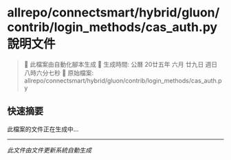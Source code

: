 # allrepo/connectsmart/hybrid/gluon/contrib/login_methods/cas_auth.py 說明文件

> 🚧 此檔案由自動化腳本生成
> 📅 生成時間: 公曆 20廿五年 六月 廿九日 週日 八時六分七秒
> 📂 原始檔案: allrepo/connectsmart/hybrid/gluon/contrib/login_methods/cas_auth.py

## 快速摘要
此檔案的文件正在生成中...

<!-- 實際使用時，這裡會是 Claude Code 生成的完整文件內容 -->

---
*此文件由文件更新系統自動生成*
